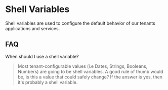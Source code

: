 # Shell Variables

Shell variables are used to configure the default behavior of our tenants applications and services. 

## FAQ

When should I use a shell variable?

> Most tenant-configurable values (i.e Dates, Strings, Booleans, Numbers) are going to be shell variables. A good rule of thumb would be, is this a value that could safely change? If the answer is yes, then it's probably a shell variable.



